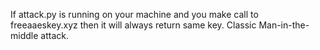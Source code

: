 If attack.py is running on your machine and you make call to freeaaeskey.xyz then it will always return same key. Classic Man-in-the-middle attack.
